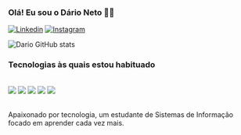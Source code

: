 
### Olá! Eu sou o Dário Neto 👋✨

[![Linkedin](https://img.shields.io/badge/LinkedIn-0077B5?style=for-the-badge&logo=linkedin&logoColor=white)](https://www.linkedin.com/in/d%C3%A1rio-neto-82b62b253/)
[![Instagram](https://img.shields.io/badge/Instagram-E4405F?style=for-the-badge&logo=instagram&logoColor=white)](https://www.instagram.com/dario_uneto/)

![Dario GitHub stats](https://github-readme-stats.vercel.app/api?username=DarioNet0&show_icons=true&theme=dark)

### Tecnologias às quais estou habituado
<div style="display: inline_block"><br>
    <img src="https://img.shields.io/badge/HTML5-E34F26?style=for-the-badge&logo=html5&logoColor=white">
    <img src="https://img.shields.io/badge/CSS3-1572B6?style=for-the-badge&logo=css3&logoColor=white">
    <img src="https://img.shields.io/badge/C%23-239120?style=for-the-badge&logo=c-sharp&logoColor=white">
    <img src="https://img.shields.io/badge/Microsoft_SQL_Server-CC2927?style=for-the-badge&logo=microsoft-sql-server&logoColor=white">
    <img src="https://img.shields.io/badge/.NET-5C2D91?style=for-the-badge&logo=.net&logoColor=white">
</div><br>

Apaixonado por tecnologia, um estudante de Sistemas de Informação focado em aprender cada vez mais.
